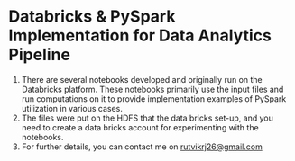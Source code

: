 ﻿# Databricks & PySpark Implementation for Data Analytics Pipeline

1. There are several notebooks developed and originally run on the Databricks platform. These notebooks primarily use the input files and run computations on it to provide implementation examples of PySpark utilization in various cases.
2. The files were put on the HDFS that the data bricks set-up, and you need to create a data bricks account for experimenting with the notebooks.
3. For further details, you can contact me on rutvikrj26@gmail.com
